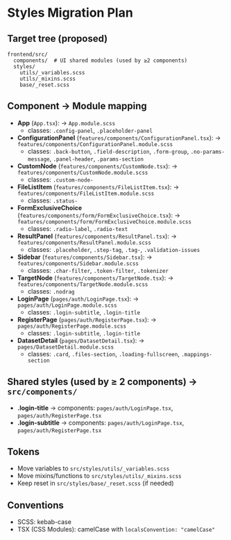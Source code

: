 # Styles Migration Plan

## Target tree (proposed)

```
frontend/src/
  components/  # UI shared modules (used by ≥2 components)
  styles/
    utils/_variables.scss
    utils/_mixins.scss
    base/_reset.scss
```

## Component → Module mapping

- **App** (`App.tsx`): → `App.module.scss`
  - classes: `.config-panel`, `.placeholder-panel`
- **ConfigurationPanel** (`features/components/ConfigurationPanel.tsx`): → `features/components/ConfigurationPanel.module.scss`
  - classes: `.back-button`, `.field-description`, `.form-group`, `.no-params-message`, `.panel-header`, `.params-section`
- **CustomNode** (`features/components/CustomNode.tsx`): → `features/components/CustomNode.module.scss`
  - classes: `.custom-node-`
- **FileListItem** (`features/components/FileListItem.tsx`): → `features/components/FileListItem.module.scss`
  - classes: `.status-`
- **FormExclusiveChoice** (`features/components/form/FormExclusiveChoice.tsx`): → `features/components/form/FormExclusiveChoice.module.scss`
  - classes: `.radio-label`, `.radio-text`
- **ResultPanel** (`features/components/ResultPanel.tsx`): → `features/components/ResultPanel.module.scss`
  - classes: `.placeholder`, `.step-tag`, `.tag-`, `.validation-issues`
- **Sidebar** (`features/components/Sidebar.tsx`): → `features/components/Sidebar.module.scss`
  - classes: `.char-filter`, `.token-filter`, `.tokenizer`
- **TargetNode** (`features/components/TargetNode.tsx`): → `features/components/TargetNode.module.scss`
  - classes: `.nodrag`
- **LoginPage** (`pages/auth/LoginPage.tsx`): → `pages/auth/LoginPage.module.scss`
  - classes: `.login-subtitle`, `.login-title`
- **RegisterPage** (`pages/auth/RegisterPage.tsx`): → `pages/auth/RegisterPage.module.scss`
  - classes: `.login-subtitle`, `.login-title`
- **DatasetDetail** (`pages/DatasetDetail.tsx`): → `pages/DatasetDetail.module.scss`
  - classes: `.card`, `.files-section`, `.loading-fullscreen`, `.mappings-section`

## Shared styles (used by ≥ 2 components) → `src/components/`

- **.login-title** → components: `pages/auth/LoginPage.tsx`, `pages/auth/RegisterPage.tsx`
- **.login-subtitle** → components: `pages/auth/LoginPage.tsx`, `pages/auth/RegisterPage.tsx`

## Tokens

- Move variables to `src/styles/utils/_variables.scss`
- Move mixins/functions to `src/styles/utils/_mixins.scss`
- Keep reset in `src/styles/base/_reset.scss` (if needed)

## Conventions

- SCSS: kebab-case
- TSX (CSS Modules): camelCase with `localsConvention: "camelCase"`